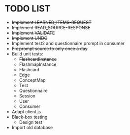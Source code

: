 # TODO LIST

* ~~Implement LEARNED_ITEMS-REQUEST~~
* ~~Implement READ_SOURCE-RESPONSE~~
* ~~Implement VALIDATE~~
* ~~Implement UNDO~~
* Implement test2 and questionnaire prompt in consumer
* ~~Fix prompt source to only once a day~~
* Build unit tests:
  * ~~FlashcardInstance~~
  * FlashmapInstance
  * Flashcard
  * Edge
  * ConceptMap
  * Test
  * Questionnaire
  * Session
  * User
  * Consumer
* Adapt client.js
* Black-box testing
  * Design test
* Import old database
